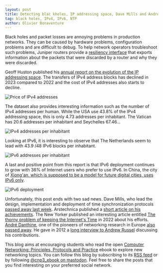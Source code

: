 ```yaml
---
layout: post
title: Detecting blac kholes, IP addressing space, Dave Mills and André Danthine
tag: black holes, IPv4, IPv6, NTP
author: Olivier Bonaventure
---
```


Black holes and packet losses are annoying problems in production networks. They can be caused by hardware problems, configuration problems and are difficult to debug. To help network operators troubleshoot such problems, Juniper routers provide a [resiliency interface](https://community.juniper.net/blogs/julian-lucek/2024/01/02/detection-of-blackholes-in-networks-using-jri) that exports information about the packets that were discarded by a router and why they were discarded.

Geoff Huston published his [annual report on the evolution of the IP addressing space](https://blog.apnic.net/2024/01/17/ip-addresses-through-2023/). The transfers of IPv4 address blocks has declined in 2023 compared to 2022 and the cost of IPv4 addresses also starts to decline.  

![Price of IPv4 addresses]({{site.baseurl}}/images/ipv4-price.png)

The dataset also provides interesting information such as the number of IPv4 addresses per human. While the USA use 43.8% of the IPv4 addressing space, this is only 4.73 addresses per inhabitant. The Vatican has 20.6 addresses per inhabitant and Seychelles 67.46...

![IPv4 addresses per inhabitant]({{site.baseurl}}/images/ip-perhuman.png)

Looking at IPv6, it is interesting to observe that The Netherlands seem to lead
with 43.9 /48 IPv6 blocks per inhabitant.

![IPv6 addresses per inhabitant]({{site.baseurl}}/images/ip6-country.png)

A last and positive point from this report is that IPv6 deployment continues
to grow with 36% of Internet users who prefer to use IPv6. In China, the city
of [Xiong'an, which is supposed to be a model for future digital cities, uses
IPv6 only](https://blog.apnic.net/2024/01/23/the-ipv6-city-xiongan-china/).

![IPv6 deployment]({{site.baseurl}}/images/ip6-deployment23.png)

Unfortunately, this post ends with two sad news. Dave Mills, who lead the design,
implementation and deployment of time synchronization protocols [passed away last
week](https://elists.isoc.org/pipermail/internet-history/2024-January/009265.html). Arstechnica published a [short article on his achievements](https://arstechnica.com/gadgets/2024/01/inventor-of-ntp-protocol-that-keeps-time-on-billions-of-devices-dies-at-age-85/). The New Yorker published an interesting article entitled [The thorny problem of keeping the Internet's Time](https://www.newyorker.com/tech/annals-of-technology/the-thorny-problem-of-keeping-the-internets-time) in 2022 about his efforts. [André Danthine](https://www.run.montefiore.uliege.be/People/PersonalPages/index.php?tri=ADA), one of the pioneers of networking research in Europe [also passed away](https://elists.isoc.org/pipermail/internet-history/2024-January/009297.html). He gave in 2012 a [long interview to Andrew Russel](https://conservancy.umn.edu/bitstream/handle/11299/162412/oh428ad.pdf?sequence=3&isAllowed=y) discussing his contributions. 


This blog aims at encouraging students who read the open [Computer Networking: Principles, Protocols and Practice](https://www.computer-networking.info) ebook to explore new networking topics. You can follow this blog by subscribing to its [RSS feed](http://blog.computer-networking.info/feed.xml) or by following [@cnp3_ebook on mastodon](https://mastodon.acm.org/@cnp3_ebook). Feel free to share the posts that you find interesting on your preferred social network.